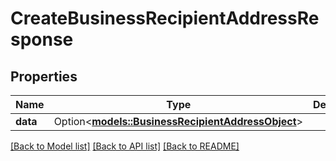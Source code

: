 # CreateBusinessRecipientAddressResponse

## Properties

Name | Type | Description | Notes
------------ | ------------- | ------------- | -------------
**data** | Option<[**models::BusinessRecipientAddressObject**](BusinessRecipientAddressObject.md)> |  | [optional]

[[Back to Model list]](../README.md#documentation-for-models) [[Back to API list]](../README.md#documentation-for-api-endpoints) [[Back to README]](../README.md)


